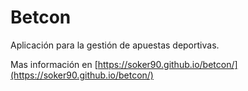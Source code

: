 # Betcon
Aplicación para la gestión de apuestas deportivas.

Mas información en [https://soker90.github.io/betcon/](https://soker90.github.io/betcon/)
